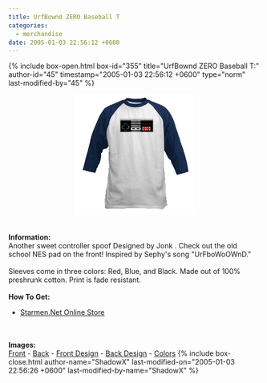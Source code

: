 ```yaml
---
title: UrfBownd ZERO Baseball T
categories:
  - merchandise
date: 2005-01-03 22:56:12 +0600
---
```

{% include box-open.html box-id="355" title="UrfBownd ZERO Baseball T:" author-id="45" timestamp="2005-01-03 22:56:12 +0600" type="norm" last-modified-by="45" %}
	<center>
	<img src="/merchandise/images/smn_ubzbt_title.png" border="0" alt="UrfBownd ZERO Baseball T" />
	</center>
	<br /><br />
	<b>Information:</b>
	<br />
	Another sweet controller spoof Designed by Jonk . Check out the old school NES pad on 
	the front! Inspired by Sephy's song "UrFboWoOWnD."
	<br /><br />
	Sleeves come in three colors: Red, Blue, and Black. Made out of 100% preshrunk cotton. 
	Print is fade resistant. 
	<br /><br />
	<b>How To Get:</b>
	<br />
	<ul>
	<li><a href="http://www.cafeshops.com/starmen.7680268">Starmen.Net Online Store</a></li>
	</ul>
	<br /><br />
	<b>Images:</b>
	<br />
	<a href="/merchandise/images/smn_ubzbt_front.jpg">Front</a> - <a href="/merchandise/images/smn_ubzbt_back.jpg">Back</a> - <a href="/merchandise/images/smn_ubzbt_fdesign.jpg">Front Design</a> - 
	<a href="/merchandise/images/smn_ubzbt_bdesign.jpg">Back Design</a> - <a href="/merchandise/images/smn_btc.jpg">Colors</a>
{% include box-close.html author-name="ShadowX" last-modified-on="2005-01-03 22:56:26 +0600" last-modified-by-name="ShadowX" %}
